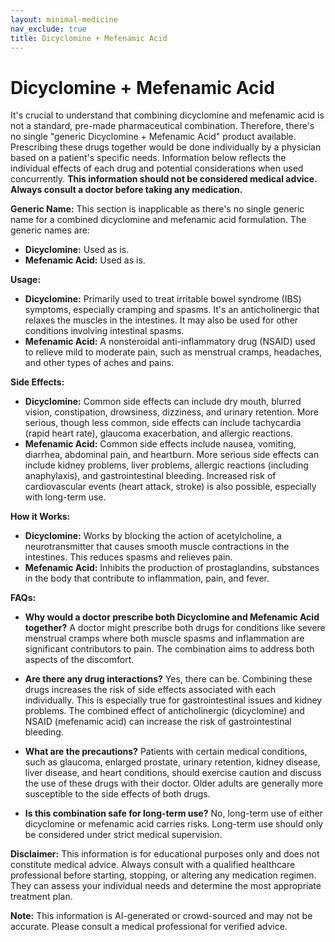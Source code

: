 ```yaml
---
layout: minimal-medicine
nav_exclude: true
title: Dicyclomine + Mefenamic Acid
---
```


# Dicyclomine + Mefenamic Acid

It's crucial to understand that combining dicyclomine and mefenamic acid is not a standard, pre-made pharmaceutical combination.  Therefore, there's no single "generic Dicyclomine + Mefenamic Acid" product available.  Prescribing these drugs together would be done individually by a physician based on a patient's specific needs.  Information below reflects the individual effects of each drug and potential considerations when used concurrently.  **This information should not be considered medical advice. Always consult a doctor before taking any medication.**

**Generic Name:**  This section is inapplicable as there's no single generic name for a combined dicyclomine and mefenamic acid formulation.  The generic names are:

* **Dicyclomine:**  Used as is.
* **Mefenamic Acid:** Used as is.


**Usage:**

* **Dicyclomine:** Primarily used to treat irritable bowel syndrome (IBS) symptoms, especially cramping and spasms. It's an anticholinergic that relaxes the muscles in the intestines.  It may also be used for other conditions involving intestinal spasms.
* **Mefenamic Acid:** A nonsteroidal anti-inflammatory drug (NSAID) used to relieve mild to moderate pain, such as menstrual cramps, headaches, and other types of aches and pains.


**Side Effects:**

* **Dicyclomine:** Common side effects can include dry mouth, blurred vision, constipation, drowsiness, dizziness, and urinary retention.  More serious, though less common, side effects can include tachycardia (rapid heart rate), glaucoma exacerbation, and allergic reactions.
* **Mefenamic Acid:** Common side effects include nausea, vomiting, diarrhea, abdominal pain, and heartburn.  More serious side effects can include kidney problems, liver problems, allergic reactions (including anaphylaxis), and gastrointestinal bleeding.  Increased risk of cardiovascular events (heart attack, stroke) is also possible, especially with long-term use.


**How it Works:**

* **Dicyclomine:** Works by blocking the action of acetylcholine, a neurotransmitter that causes smooth muscle contractions in the intestines. This reduces spasms and relieves pain.
* **Mefenamic Acid:** Inhibits the production of prostaglandins, substances in the body that contribute to inflammation, pain, and fever.


**FAQs:**

* **Why would a doctor prescribe both Dicyclomine and Mefenamic Acid together?** A doctor might prescribe both drugs for conditions like severe menstrual cramps where both muscle spasms and inflammation are significant contributors to pain.  The combination aims to address both aspects of the discomfort.

* **Are there any drug interactions?**  Yes, there can be. Combining these drugs increases the risk of side effects associated with each individually.  This is especially true for gastrointestinal issues and kidney problems. The combined effect of anticholinergic (dicyclomine) and NSAID (mefenamic acid) can increase the risk of gastrointestinal bleeding.

* **What are the precautions?**  Patients with certain medical conditions, such as glaucoma, enlarged prostate, urinary retention, kidney disease, liver disease, and heart conditions, should exercise caution and discuss the use of these drugs with their doctor.  Older adults are generally more susceptible to the side effects of both drugs.

* **Is this combination safe for long-term use?** No, long-term use of either dicyclomine or mefenamic acid carries risks.  Long-term use should only be considered under strict medical supervision.


**Disclaimer:** This information is for educational purposes only and does not constitute medical advice.  Always consult with a qualified healthcare professional before starting, stopping, or altering any medication regimen.  They can assess your individual needs and determine the most appropriate treatment plan.


**Note:** This information is AI-generated or crowd-sourced and may not be accurate. Please consult a medical professional for verified advice.